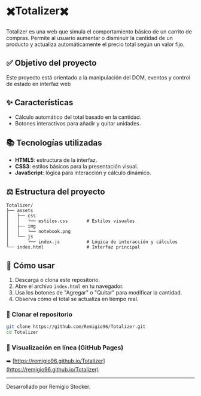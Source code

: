 # ✖️Totalizer✖️

Totalizer es una  web que simula el comportamiento básico de un carrito de compras. Permite al usuario aumentar o disminuir la cantidad de un producto y actualiza automáticamente el precio total según un valor fijo.

## ✅ Objetivo del proyecto

Este proyecto está orientado a la  manipulación del DOM, eventos y control de estado en interfaz web

## ✨ Características

- Cálculo automático del total basado en la cantidad.
- Botones interactivos para añadir y quitar unidades.

## 📚 Tecnologías utilizadas

- **HTML5**: estructura de la interfaz.
- **CSS3**: estilos básicos para la presentación visual.
- **JavaScript**: lógica para interacción y cálculo dinámico.

## ⚖️ Estructura del proyecto

```
Totalizer/
├── assets
│   ├── css
│   │   └── estilos.css       # Estilos visuales
│   ├── img
│   │   └── notebook.png
│   └── js
│       └── index.js          # Lógica de interacción y cálculos
└── index.html                # Interfaz principal
```

## 🔧 Cómo usar

1. Descarga o clona este repositorio.
2. Abre el archivo `index.html` en tu navegador.
3. Usa los botones de "Agregar" o "Quitar" para modificar la cantidad.
4. Observa cómo el total se actualiza en tiempo real.

### 🔁 Clonar el repositorio

```bash
git clone https://github.com/Remigio96/Totalizer.git
cd Totalizer
```
### 🚀 Visualización en línea (GitHub Pages)

➡️ [https://remigio96.github.io/Totalizer](https://remigio96.github.io/Totalizer)



---

Desarrollado por Remigio Stocker.
